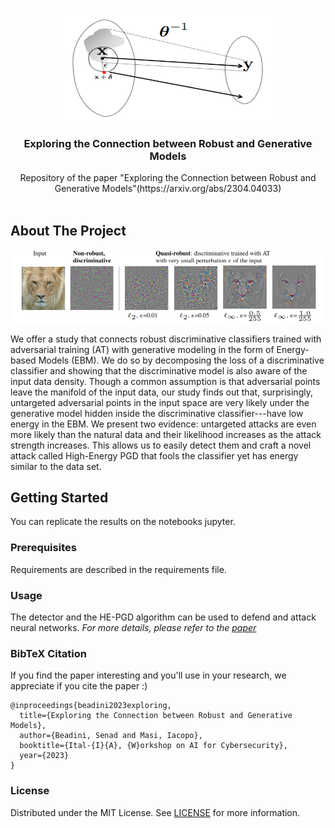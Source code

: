 <br/>
<p align="center">
  <a href="https://github.com//Robust-Generative">
    <img src="images/inversion_c.png" alt="Logo" width="340" height="180">
  </a>

  <h3 align="center">Exploring the Connection between Robust and Generative Models</h3>

  <p align="center">
    Repository of the paper "Exploring the Connection between Robust and Generative Models"(https://arxiv.org/abs/2304.04033)
    <br/>
    <br/>
  </p>
</p>



## About The Project

![Screen Shot](images/logo2.png)

We offer a study that connects robust discriminative classifiers trained with adversarial training (AT) with generative modeling in the form of Energy-based Models (EBM). We do so by decomposing the loss of a discriminative classifier and showing that the discriminative model is also aware of the input data density. Though a common assumption is that adversarial points leave the manifold of the input data, our study finds out that, surprisingly, untargeted adversarial points in the input space are very likely under the generative model hidden inside the discriminative classifier---have low energy in the EBM. We present two evidence: untargeted attacks are even more likely than the natural data and their likelihood increases as the attack strength increases. This allows us to easily detect them and craft a novel attack called High-Energy PGD that fools the classifier yet has energy similar to the data set.

## Getting Started

You can replicate the results on the notebooks jupyter.

### Prerequisites

Requirements are described in the requirements file.

### Usage

The detector and the HE-PGD algorithm can be used to defend and attack neural networks.
_For more details, please refer to the [paper](https://arxiv.org/abs/2304.04033)_


### BibTeX Citation

If you find the paper interesting and you'll use in your research, we appreciate if you cite the paper :)

```
@inproceedings{beadini2023exploring,
  title={Exploring the Connection between Robust and Generative Models},
  author={Beadini, Senad and Masi, Iacopo},
  booktitle={Ital-{I}{A}, {W}orkshop on AI for Cybersecurity},
  year={2023}
}
```
### License

Distributed under the MIT License. See [LICENSE](https://github.com/senad96/Robust-Generative/blob/main/LICENSE) for more information.
